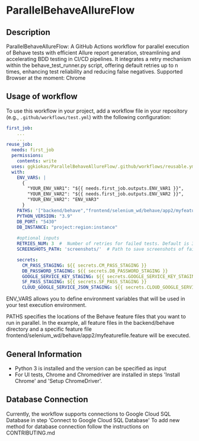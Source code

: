 # ParallelBehaveAllureFlow
## Description
ParallelBehaveAllureFlow: A GitHub Actions workflow for parallel execution of Behave tests with efficient Allure report generation, streamlining and accelerating BDD testing in CI/CD pipelines. It integrates a retry mechanism within the behave_test_runner.py script, offering default retries up to n times, enhancing test reliability and reducing false negatives. Supported Browser at the moment: Chrome


## Usage of workflow
To use this workflow in your project, add a workflow file in your repository (e.g., `.github/workflows/test.yml`) with the following configuration:

```yaml
first_job:
    ...
    ...
reuse_job:
  needs: first_job
  permissions:
    contents: write
  uses: ggkiokas/ParallelBehaveAllureFlow/.github/workflows/reusable.yml@main
  with:
    ENV_VARS: |
      {
        "YOUR_ENV_VAR1": "${{ needs.first_job.outputs.ENV_VAR1 }}",
        "YOUR_ENV_VAR2": "${{ needs.first_job.outputs.ENV_VAR2 }}",
        "YOUR_ENV_VAR2": "ENV_VAR3"
      }
    PATHS: '["backend/behave","frontend/selenium_wd/behave/app2/myfeaturefile.feature"]'
    PYTHON_VERSION: "3.9"
    DB_PORT: "5430"
    DB_INSTANCE: "project:region:instance"
    
    #optional inputs
    RETRIES_NUM: 3  #  Number of retries for failed tests. Default is 3.
    SCREENSHOTS_PATH: 'screenshots/'  # Path to save screenshots of failed tests. Default is 'screenshots/'.

    secrets:
      CM_PASS_STAGING: ${{ secrets.CM_PASS_STAGING }}
      DB_PASSWORD_STAGING: ${{ secrets.DB_PASSWORD_STAGING }}
      GOOGLE_SERVICE_KEY_STAGING: ${{ secrets.GOOGLE_SERVICE_KEY_STAGING }}
      SF_PASS_STAGING: ${{ secrets.SF_PASS_STAGING }}
      CLOUD_GOOGLE_SERVICE_JSON_STAGING: ${{ secrets.CLOUD_GOOGLE_SERVICE_JSON_STAGING }}
```
ENV_VARS allows you to define environment variables that will be used in your test execution environment.

PATHS specifies the locations of the Behave feature files that you want to run in parallel.
In the example, all feature files in the backend/behave directory and a specific feature file frontend/selenium_wd/behave/app2/myfeaturefile.feature will be executed.

## General Information
- Python 3 is installed and the version can be specified as input
- For UI tests, Chrome and Chromedriver are installed in steps 'Install Chrome' and 'Setup ChromeDriver'.

## Database Connection
Currently, the workflow supports connections to Google Cloud SQL Database in step 'Connect to Google Cloud SQL Database'
To add new method for database connection follow the instructions on CONTRIBUTING.md



